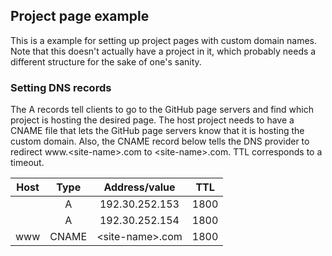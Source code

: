 ## Project page example

This is a example for setting up project pages with custom domain names. Note that this doesn't actually have a project in it, which probably needs a different structure for the sake of one's sanity.

### Setting DNS records
The A records tell clients to go to the GitHub page servers and find which project is hosting the desired page. The host project needs to have a CNAME file that lets the GitHub page servers know that it is hosting the custom domain. Also, the CNAME record below tells the DNS provider to redirect www\.\<site-name\>.com to \<site-name\>.com. TTL corresponds to a timeout.

| Host |  Type |     Address/value     |  TTL |
|:----:|:-----:|:---------------------:|:----:|
|      |   A   |     192.30.252.153    | 1800 |
|      |   A   |     192.30.252.154    | 1800 |
|  www | CNAME | &lt;site-name&gt;.com | 1800 |
